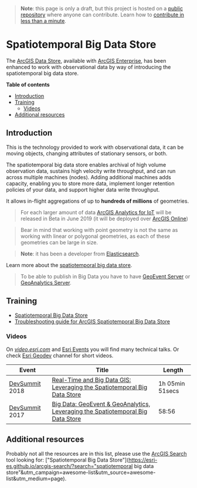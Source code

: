 > **Note**: this page is only a draft, but this project is hosted on a [public repository](https://github.com/hhkaos/awesome-arcgis) where anyone can contribute. Learn how to [contribute in less than a minute](https://github.com/hhkaos/awesome-arcgis/blob/master/CONTRIBUTING.md#contributions).

# Spatiotemporal Big Data Store

The [ArcGIS Data Store](../README.md), available with [ArcGIS Enterprise](../../README.md), has been enhanced to work with observational data by way of introducing the spatiotemporal big data store.

<!-- START doctoc generated TOC please keep comment here to allow auto update -->
<!-- DON'T EDIT THIS SECTION, INSTEAD RE-RUN doctoc TO UPDATE -->
**Table of contents**

- [Introduction](#introduction)
- [Training](#training)
  - [Videos](#videos)
- [Additional resources](#additional-resources)

<!-- END doctoc generated TOC please keep comment here to allow auto update -->

## Introduction

This is the technology provided to work with observational data, it can be moving objects, changing attributes of stationary sensors, or both.

The spatiotemporal big data store enables archival of high volume observation data, sustains high velocity write throughput, and can run across multiple machines (nodes). Adding additional machines adds capacity, enabling you to store more data, implement longer retention policies of your data, and support higher data write throughput.

It allows in-flight aggregations of up to **hundreds of millions** of geometries.

> For each larger amount of data [ArcGIS Analytics for IoT](https://www.esri.com/en-us/landing-page/product/2018/arcgis-analytics-for-iot) will be released in Beta in June 2019 (it will be deployed over [ArcGIS Online](../../../../products/arcgis-online/README.md))

> Bear in mind that working with point geometry is not the same as working with linear or polygonal geometries, as each of these geometries can be large in size.

> **Note**: it has been a developer from [Elasticsearch](https://en.wikipedia.org/wiki/Elasticsearch).

Learn more about the [spatiotemporal big data store](http://enterprise.arcgis.com/en/geoevent/latest/administer/managing-big-data-stores.htm).

> To be able to publish in Big Data you have to have [GeoEvent Server](../../../../products/arcgis-enterprise/arcgis-server/geoevent-server/README.md) or [GeoAnalytics Server](../../../../products/arcgis-enterprise/arcgis-server/geoanalytics-server/README.md).

## Training

* [Spatiotemporal Big Data Store](https://www.esri.com/training/catalog/599c71907ff0c21b68d07c2d/spatiotemporal-big-data-store/)
* [Troubleshooting guide for ArcGIS Spatiotemporal Big Data Store](https://community.esri.com/groups/big-data/blog)

### Videos

On [*video.esri.com*](https://www.esri.com/videos/search?q=spatiotemporal+big+data+store#?sortby=recent) and [Esri Events](https://www.youtube.com/channel/UC_yE3TatdZKAXvt_TzGJ6mw/search?query=spatiotemporal+big+data+store) you will find many technical talks. Or check [Esri Geodev](https://www.youtube.com/channel/UCgCXcfk5uEraWkpE9wlRwgw) channel for short videos.

|Event|Title|Length|
|---|---|---|
|[DevSummit](http://www.esri.com/events/devsummit) 2018|[Real-Time and Big Data GIS: Leveraging the Spatiotemporal Big Data Store](https://www.youtube.com/watch?v=iW7_w9Evr6c)|1h 05min 51secs
|[DevSummit](http://www.esri.com/events/devsummit) 2017|[Big Data: GeoEvent & GeoAnalytics, Leveraging the Spatiotemporal Big Data Store](https://www.youtube.com/watch?v=-gnWpOrv7-4)|58:56

## Additional resources

Probably not all the resources are in this list, please use the [ArcGIS Search](https://esri-es.github.io/arcgis-search/) tool looking for: ["Spatiotemporal Big Data Store"](https://esri-es.github.io/arcgis-search/?search="spatiotemporal big data store"&utm_campaign=awesome-list&utm_source=awesome-list&utm_medium=page).
